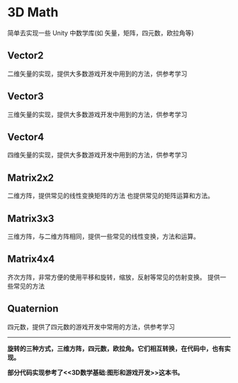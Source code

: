 # 3D Math
简单去实现一些 Unity 中数学库(如 矢量，矩阵，四元数，欧拉角等)

## Vector2
二维矢量的实现，提供大多数游戏开发中用到的方法，供参考学习

## Vector3
三维矢量的实现，提供大多数游戏开发中用到的方法，供参考学习

## Vector4
四维矢量的实现，提供大多数游戏开发中用到的方法，供参考学习

## Matrix2x2
二维方阵，提供常见的线性变换矩阵的方法
也提供常见的矩阵运算和方法。

## Matrix3x3
三维方阵，与二维方阵相同，提供一些常见的线性变换，方法和运算。

## Matrix4x4
齐次方阵，非常方便的使用平移和旋转，缩放，反射等常见的仿射变换。
提供一些常见的方法

## Quaternion
四元数，提供了四元数的游戏开发中常用的方法，供参考学习

---

**旋转的三种方式，三维方阵，四元数，欧拉角。它们相互转换，在代码中，也有实现。**

**部分代码实现参考了<<3D数学基础:图形和游戏开发>>这本书。**
